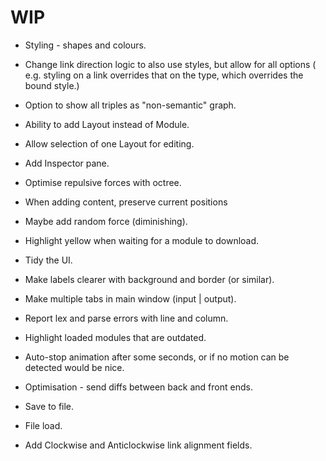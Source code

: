 
# WIP

- Styling - shapes and colours.
- Change link direction logic to also use styles, but allow for all options
( e.g. styling on a link overrides that on the type, which overrides the bound style.)
- Option to show all triples as "non-semantic" graph.

- Ability to add Layout instead of Module.
- Allow selection of one Layout for editing.
- Add Inspector pane.
- Optimise repulsive forces with octree.

- When adding content, preserve current positions
- Maybe add random force (diminishing).
- Highlight yellow when waiting for a module to download.

- Tidy the UI.
- Make labels clearer with background and border (or similar).
- Make multiple tabs in main window (input | output).
- Report lex and parse errors with line and column.
- Highlight loaded modules that are outdated.
- Auto-stop animation after some seconds, or if no motion can be detected would be nice.
- Optimisation - send diffs between back and front ends.

- Save to file.
- File load.

- Add Clockwise and Anticlockwise link alignment fields.
